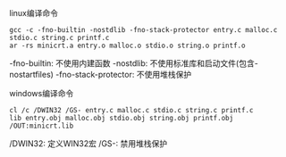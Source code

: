 linux编译命令
```shell
gcc -c -fno-builtin -nostdlib -fno-stack-protector entry.c malloc.c stdio.c string.c printf.c
ar -rs minicrt.a entry.o malloc.o stdio.o string.o printf.o
```
-fno-builtin: 不使用内建函数
-nostdlib: 不使用标准库和启动文件(包含-nostartfiles)
-fno-stack-protector: 不使用堆栈保护

windows编译命令
```shell
cl /c /DWIN32 /GS- entry.c malloc.c stdio.c string.c printf.c
lib entry.obj malloc.obj stdio.obj string.obj printf.obj /OUT:minicrt.lib
```

/DWIN32: 定义WIN32宏
/GS-: 禁用堆栈保护